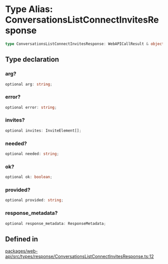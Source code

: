 # Type Alias: ConversationsListConnectInvitesResponse

```ts
type ConversationsListConnectInvitesResponse: WebAPICallResult & object;
```

## Type declaration

### arg?

```ts
optional arg: string;
```

### error?

```ts
optional error: string;
```

### invites?

```ts
optional invites: InviteElement[];
```

### needed?

```ts
optional needed: string;
```

### ok?

```ts
optional ok: boolean;
```

### provided?

```ts
optional provided: string;
```

### response\_metadata?

```ts
optional response_metadata: ResponseMetadata;
```

## Defined in

[packages/web-api/src/types/response/ConversationsListConnectInvitesResponse.ts:12](https://github.com/slackapi/node-slack-sdk/blob/main/packages/web-api/src/types/response/ConversationsListConnectInvitesResponse.ts#L12)
